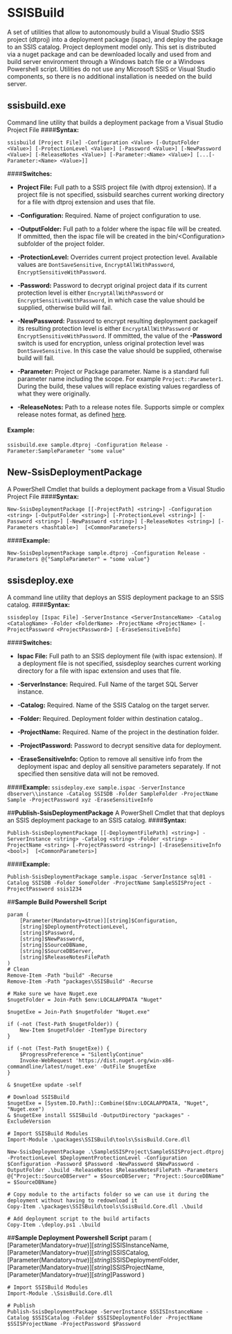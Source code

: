 
# **SSISBuild**
A set of utilities that allow to autonomously build a Visual Studio SSIS project (dtproj) into a deployment package (ispac), and deploy the package to an SSIS catalog. Project deployment model only. This set is distributed via a nuget package and can be dewnloaded locally and used from and build server environment through a Windows batch file or a Windows Powershell script. Utilities do not use any Microsoft SSIS or Visual Studio components, so there is no additional installation is needed on the build server.
## **ssisbuild.exe** 
Command line utility that builds a deployment package from a Visual Studio Project File
####**Syntax:**

`ssisbuild [Project File] -Configuration <Value> [-OutputFolder <Value>] [-ProtectionLevel <Value>] [-Password <Value>] [-NewPassword <Value>] [-ReleaseNotes <Value>] [-Parameter:<Name> <Value>] [...[-Parameter:<Name> <Value>]]`

####**Switches:**
- **Project File:**
Full path to a SSIS project file (with dtproj extension). If a project file is not specified, ssisbuild searches current working directory for a file with dtproj extension and uses that file.

- **-Configuration:**
Required. Name of project configuration to use.

- **-OutputFolder:**
Full path to a folder where the ispac file will be created. If ommitted, then the ispac file will be created in the bin/&lt;Configuration&gt; subfolder of the project folder.

- **-ProtectionLevel:**
Overrides current project protection level. Available values are `DontSaveSensitive`, `EncryptAllWithPassword`, `EncryptSensitiveWithPassword`.

- **-Password:**
Password to decrypt original project data if its current protection level is either `EncryptAllWithPassword` or `EncryptSensitiveWithPassword`,  in which case the value should be supplied, otherwise build will fail.

- **-NewPassword:**
Password to encrypt resulting deployment packageif its resulting protection level is either `EncryptAllWithPassword` or `EncryptSensitiveWithPassword`. If ommitted, the value of the **-Password** switch is used for encryption, unless original protection level was `DontSaveSensitive`. In this case the value should be supplied, otherwise build will fail.

- **-Parameter:**
Project or Package parameter. Name is a standard full parameter name including the scope. For example `Project::Parameter1`. During the build, these values will replace existing values regardless of what they were originally.

- **-ReleaseNotes:**
Path to a release notes file. Supports simple or complex release notes format, as defined [here](http://fsharp.github.io/FAKE/apidocs/fake-releasenoteshelper.html).

#### **Example:**
`ssisbuild.exe sample.dtproj -Configuration Release -Parameter:SampleParameter "some value"`

## **New-SsisDeploymentPackage**
A PowerShell Cmdlet that builds a deployment package from a Visual Studio Project File
####**Syntax:**

`New-SsisDeploymentPackage [[-ProjectPath] <string>] -Configuration <string> [-OutputFolder <string>] [-ProtectionLevel <string>] [-Password <string>] [-NewPassword <string>] [-ReleaseNotes <string>] [-Parameters <hashtable>]  [<CommonParameters>]`

####**Example:**

`New-SsisDeploymentPackage sample.dtproj -Configuration Release -Parameters @{"SampleParameter" = "some value"}`

## **ssisdeploy.exe**
A command line utility that deploys an SSIS deployment package to an SSIS catalog. 
####**Syntax:**

`ssisdeploy [Ispac File] -ServerInstance <ServerInstanceName> -Catalog <CatalogName> -Folder <FolderName> -ProjectName <ProjectName> [-ProjectPassword <ProjectPassword>] [-EraseSensitiveInfo]`

####**Switches:**
- **Ispac File:**
Full path to an SSIS deployment file (with ispac extension). If a deployment file is not specified, ssisdeploy searches current working directory for a file with ispac extension and uses that file.

- **-ServerInstance:**
Required. Full Name of the target SQL Server instance.

- **-Catalog:**
 Required. Name of the SSIS Catalog on the target server.

- **-Folder:**
Required. Deployment folder within destination catalog..

- **-ProjectName:**
Required. Name of the project in the destination folder.

- **-ProjectPassword:**
Password to decrypt sensitive data for deployment.

- **-EraseSensitiveInfo:**
Option to remove all sensitive info from the deployment ispac and deploy all sensitive parameters separately. If not specified then sensitive data will not be removed.

####**Example:**
`ssisdeploy.exe sample.ispac -ServerInstance dbserver\\instance -Catalog SSISDB -Folder SampleFolder -ProjectName Sample -ProjectPassword xyz -EraseSensitiveInfo`

##**Publish-SsisDeploymentPackage**
A PowerShell Cmdlet that that deploys an SSIS deployment package to an SSIS catalog.
####**Syntax:**

`Publish-SsisDeploymentPackage [[-DeploymentFilePath] <string>] -ServerInstance <string> -Catalog <string> -Folder <string> -ProjectName <string> [-ProjectPassword <string>] [-EraseSensitiveInfo <bool>]  [<CommonParameters>]`

####**Example:**

`Publish-SsisDeploymentPackage sample.ispac -ServerInstance sql01 -Catalog SSISDB -Folder SomeFolder -ProjectName SampleSSISProject -ProjectPassword ssis1234`

##**Sample Build Powershell Script**

    param (
        [Parameter(Mandatory=$true)][string]$Configuration,
        [string]$DeploymentProtectionLevel,
        [string]$Password,
        [string]$NewPassword,
        [string]$SourceDBName,
        [string]$SourceDBServer,
        [string]$ReleaseNotesFilePath
    )
    # Clean
    Remove-Item -Path "build" -Recurse
    Remove-Item -Path "packages\SSISBuild" -Recurse
    
    # Make sure we have Nuget.exe
    $nugetFolder = Join-Path $env:LOCALAPPDATA "Nuget"
    
    $nugetExe = Join-Path $nugetFolder "Nuget.exe"
    
    if (-not (Test-Path $nugetFolder)) {
        New-Item $nugetFolder -ItemType Directory
    }
    
    if (-not (Test-Path $nugetExe)) {
        $ProgressPreference = "SilentlyContinue"
        Invoke-WebRequest 'https://dist.nuget.org/win-x86-commandline/latest/nuget.exe' -OutFile $nugetExe
    }
    
    & $nugetExe update -self
    
    # Download SSISBuild
    $nugetExe = [System.IO.Path]::Combine($Env:LOCALAPPDATA, "Nuget", "Nuget.exe")
    & $nugetExe install SSISBuild -OutputDirectory "packages" -ExcludeVersion
    
    # Import SSISBuild Modules
    Import-Module .\packages\SSISBuild\tools\SsisBuild.Core.dll
    
    New-SsisDeploymentPackage .\SampleSSISProject\SampleSSISProject.dtproj -ProtectionLevel $DeploymentProtectionLevel -Configuration $Configuration -Password $Password -NewPassword $NewPassword -OutputFolder .\build -ReleaseNotes $ReleaseNotesFilePath -Parameters @{"Project::SourceDBServer" = $SourceDBServer; "Project::SourceDBName" = $SourceDBName}
    
    # Copy module to the artifacts folder so we can use it during the deployment without having to redownload it
    Copy-Item .\packages\SSISBuild\tools\SsisBuild.Core.dll .\build
    
    # Add deployment script to the build artifacts
	Copy-Item .\deploy.ps1 .\build

##**Sample Deployment Powershell Script**
	param (
	    [Parameter(Mandatory=$true)][string]$SSISInstanceName,
	    [Parameter(Mandatory=$true)][string]$SSISCatalog,
	    [Parameter(Mandatory=$true)][string]$SSISDeploymentFolder,
	    [Parameter(Mandatory=$true)][string]$SSISProjectName,
	    [Parameter(Mandatory=$true)][string]$Password
	)
	
	# Import SSISBuild Modules
	Import-Module .\SsisBuild.Core.dll
	
	# Publish 
	Publish-SsisDeploymentPackage -ServerInstance $SSISInstanceName -Catalog $SSISCatalog -Folder $SSISDeploymentFolder -ProjectName $SSISProjectName -ProjectPassword $Password
